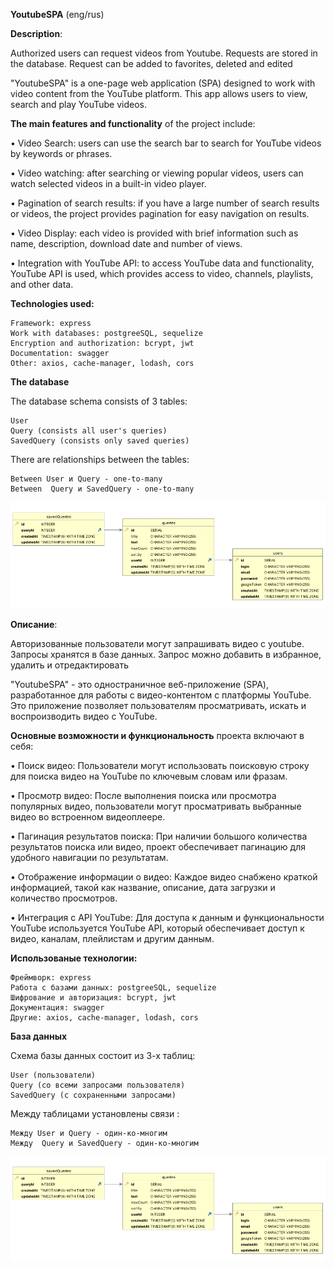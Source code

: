 **YoutubeSPA**
(eng/rus)

**Description**: 

Authorized users can request videos from Youtube. Requests are stored in the database. Request can be added to favorites, deleted and edited


"YoutubeSPA" is a one-page web application (SPA) designed to work with video content from the YouTube platform. This app allows users to view, search and play YouTube videos.

**The main features and functionality** of the project include:

&bull; Video Search: users can use the search bar to search for YouTube videos by keywords or phrases.
 
&bull; Video watching: after searching or viewing popular videos, users can watch selected videos in a built-in video player.

&bull; Pagination of search results: if you have a large number of search results or videos, the project provides pagination for easy navigation on results.

&bull; Video Display: each video is provided with brief information such as name, description, download date and number of views.

&bull; Integration with YouTube API: to access YouTube data and functionality, YouTube API is used, which provides access to video, channels, playlists, and other data.


**Technologies used:** 

    Framework: express
    Work with databases: postgreeSQL, sequelize
    Encryption and authorization: bcrypt, jwt
    Documentation: swagger 
    Other: axios, cache-manager, lodash, cors

**The database**

The database schema consists of 3 tables:

    User
    Query (consists all user's queries)
    SavedQuery (consists only saved queries)

There are relationships between the tables:

    Between User и Query - one-to-many
    Between  Query и SavedQuery - one-to-many


![alt text](README.image/DBSchema.jpg)





**Описание**: 

Авторизованные пользователи могут запрашивать видео с youtube. Запросы хранятся в базе данных. Запрос можно добавить в избранное, удалить и отредактировать


"YoutubeSPA" - это одностраничное веб-приложение (SPA), разработанное для работы с видео-контентом с платформы YouTube. Это приложение позволяет пользователям просматривать, искать и воспроизводить видео с YouTube.


**Основные возможности и функциональность** проекта включают в себя:

&bull; Поиск видео: Пользователи могут использовать поисковую строку  для поиска видео на YouTube по ключевым словам или фразам. 
 
&bull; Просмотр видео: После выполнения поиска или просмотра популярных видео, пользователи могут просматривать выбранные видео во встроенном видеоплеере.

&bull; Пагинация результатов поиска: При наличии большого количества результатов поиска или видео, проект обеспечивает пагинацию для удобного навигации по результатам.

&bull; Отображение информации о видео: Каждое видео снабжено краткой информацией, такой как название, описание, дата загрузки и количество просмотров.

&bull; Интеграция с API YouTube: Для доступа к данным и функциональности YouTube используется YouTube API, который обеспечивает доступ к видео, каналам, плейлистам и другим данным.


**Использованые технологии:** 

    Фреймворк: express
    Работа с базами данных: postgreeSQL, sequelize
    Шифрование и авторизация: bcrypt, jwt
    Документация: swagger 
    Другие: axios, cache-manager, lodash, cors

**База данных**

Схема базы данных состоит из 3-х таблиц: 

    User (пользователи)
    Query (со всеми запросами пользователя)
    SavedQuery (с сохраненными запросами)

Между таблицами установлены связи : 

    Между User и Query - один-ко-многим
    Между  Query и SavedQuery - один-ко-многим


![alt text](README.image/DBSchema.jpg)
